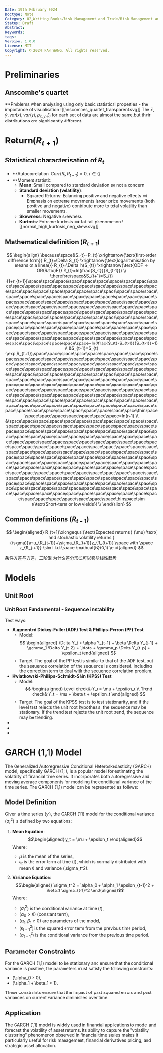 ```yaml
---
Date: 19th February 2024
Doctype: Note
Category: 02_Writing Books/Risk Management and Trade/Risk Management and Trade.md
Status: Draft
Abstract:
Keywords:
tags:
Version: 1.0.0
License: MIT
Copyright: © 2024 FAN WANG. All rights reserved.
---
```

# Preliminaries
## Anscombe's quartet
**Problems when analysing using only basic statistical properties - the importance of visualisation
![[anscombes_quartet_transparent.svg]]
The $\bar{x},\bar{y},var(x),var(y),\rho_{x,y},\beta_{i}$ for each set of data are almost the same,but their distributions are significantly different.

# Return($R_{t+1}$) 

## Statistical characterisation of $R_{t}$ 
-  **Autocorrelation: $Corr(R_{t},R_{t-\tau})\approx 0, \tau \in \mathbb{Q}$
- **Moment statistic
	- **Mean**: Small compared to standard deviation so not a concern 
	- **Standard deviation (volatility)**: 
		- Squared Returns: Balancing positive and negative effects ==> Emphasis on extreme movements 
		    larger price movements (both positive and negative) contribute more to total volatility than smaller movements.
	- **Skewness**: Negative skewness
	- **Kurtosis**: Extreme kurtosis ==> fat tail phenomenon
![[normal_high_kurtosis_neg_skew.svg]]
## Mathematical definition ($R_{t+1}$)
$$
\begin{align}
\because\space&S_{t}=P_{t} \xrightarrow{\text{first-order difference form}} R_{t}=\Delta S_{t} \xrightarrow{\text{logarithmisation by means of a linear}} R_{t}=\Delta ln(S_{t}) \xrightarrow{\text{ODF => OR(Ratio)F}} R_{t}=ln(\frac{S_{t}}{S_{t-1}}) \\
\therefore\space&S_{t+1}=S_{t}·(1+r_{t+1})\space\space\space\space\space\space\space\space\space\space\space\space\space\space\space\space\space\space\space\space\space\space\space\space\space\space\space\space\space\space\space\space\space\space\space\space\space\space\space\space\space\space\space\space\space\space\space\space\space\space\space\space\space\space\space\space\space\space\space\space\space\space\space\space\space\space\space\space\space\space\space\space\space\space\space\space\space\space\space\space\space\space\space\space\space\space\space\space\space\space\space\space\space\space\space\space\space\space\space\space\space\space\space\space\space\space\space\space\space\space\space\space\space\space\space\space\space\space\space\space\space\space\space\space\space\space\space\space\space\space\space\space\space\space\space\space\space\space\space=ln(\frac{S_{t}-S_{t-1}}{S_{t-1}}+1) \\
&S_{t+1}=S_{t}·\exp(R_{t+1})\space\space\space\space\space\space\space\space\space\space\space\space\space\space\space\space\space\space\space\space\space\space\space\space\space\space\space\space\space\space\space\space\space\space\space\space\space\space\space\space\space\space\space\space\space\space\space\space\space\space\space\space\space\space\space\space\space\space\space\space\space\space\space\space\space\space\space\space\space\space\space\space\space\space\space\space\space\space\space\space\space\space\space\space\space\space\space\space\space\space\space\space\space\space\space\space\space\space\space\space\space\space\space\space\space\space\space\space\space\space\space\space\space\space\space\space\space\space\space\space\space\space\space\space\space\space\space\space\space\space\space\thinspace\space\space\space\space\space\space\space=ln(r+1) \\
&\space\space\space\space\space\space\space\space\space\space\space\space\space\space\space\space\space\space\space\space\space\space\space\space\space\space\space\space\space\space\space\space\space\space\space\space\space\space\space\space\space\space\space\space\space\space\space\space\space\space\space\space\space\space\space\space\space\space\space\space\space\space\space\space\space\space\space\space\space\space\space\space\space\space\space\space\space\space\space\space\space\space\space\space\space\space\space\space\space\space\space\space\space\space\space\space\space\space\space\space\space\space\space\space\space\space\space\space\space\space\space\space\space\space\space\space\space\space\space\space\space\space\space\space\space\space\space\space\space\space\space\space\space\space\space\space\space\space\space\space\space\space\space\space\space\space\space\space\space\space\space\space\space\space\space\space\space\space\space\space\space\space\space\space\space\space\space\space\space\space\space\space\space\space\space\thinspace\sim r(\text{Short-term or low yields}) \\
\end{align}
$$

## Common definitions ($R_{t+1}$)
$$
\begin{aligned}
R_{t+1}\xlongequal{\text{Expected returns } (\mu) \text{ and stochastic volatility returns }(\sigma)}\mu_{R_{t+1}}+\sigma_{R_{t+1}}z_{R_{t+1}},\space with \space z_{R_{t+1}} \sim i.i.d.\space \mathcal{N}(0,1)
\end{aligned}
$$










条件方差与方差，二阶矩
为什么差分形式可以移除线性趋势













# Models
## Unit Root
### Unit Root Fundamental - Sequence instability
Test ways:
- **Augmented Dickey-Fuller (ADF) Test & Phillips-Perron (PP) Test**
	- Model:$$
\begin{aligned}
\Delta Y_t = \alpha Y_{t-1} + \beta \Delta Y_{t-1} + \gamma_1 \Delta Y_{t-2} + \ldots + \gamma_p \Delta Y_{t-p} + \epsilon_t
\end{aligned}
$$
	- Target: The goal of the PP test is similar to that of the ADF test, but the sequence correlation of the sequence is considered, including the correction term to deal with the sequence correlation problem.
- **Kwiatkowski-Phillips-Schmidt-Shin (KPSS) Test**
	- Model:$$
\begin{aligned}
Level check&:Y_t = \mu + \epsilon_t 
\\ Trend check&:Y_t = \mu + \beta t + \epsilon_t
\end{aligned}
$$
	- Target: The goal of the KPSS test is to test stationarity, and if the level test rejects the unit root hypothesis, the sequence may be stationary. If the trend test rejects the unit root trend, the sequence may be trending.
- 
- 
- 


# GARCH (1,1) Model

The Generalized Autoregressive Conditional Heteroskedasticity (GARCH) model, specifically GARCH (1,1), is a popular model for estimating the volatility of financial time series. It incorporates both autoregressive and moving average components for modeling the conditional variance of the time series. The GARCH (1,1) model can be represented as follows:

## Model Definition

Given a time series ($y_t$), the GARCH (1,1) model for the conditional variance ($\sigma_t^2$) is defined by two equations:

1. **Mean Equation**:
   $$\begin{aligned}
   y_t = \mu + \epsilon_t
   \end{aligned}$$
   Where:
   - $\mu$  is the mean of the series,
   - $\epsilon_t$ is the error term at time \(t\), which is normally distributed with mean 0 and variance \(\sigma_t^2\).

2. **Variance Equation**:
   $$\begin{aligned}
   \sigma_t^2 = \alpha_0 + \alpha_1 \epsilon_{t-1}^2 + \beta_1 \sigma_{t-1}^2
   \end{aligned}$$
   Where:
   - ($\sigma_t^2$) is the conditional variance at time ($t$),
   - ($\alpha_0 > 0$) (constant term),
   - ($\alpha_1, \beta_1 \geq 0$) are parameters of the model,
   - ($\epsilon_{t-1}^2$) is the squared error term from the previous time period,
   - ($\sigma_{t-1}^2$) is the conditional variance from the previous time period.

## Parameter Constraints

For the GARCH (1,1) model to be stationary and ensure that the conditional variance is positive, the parameters must satisfy the following constraints:

- \(\alpha_0 > 0\),
- \(\alpha_1 + \beta_1 < 1\).

These constraints ensure that the impact of past squared errors and past variances on current variance diminishes over time.

## Application

The GARCH (1,1) model is widely used in financial applications to model and forecast the volatility of asset returns. Its ability to capture the "volatility clustering" phenomenon observed in financial time series makes it particularly useful for risk management, financial derivatives pricing, and strategic asset allocation.
